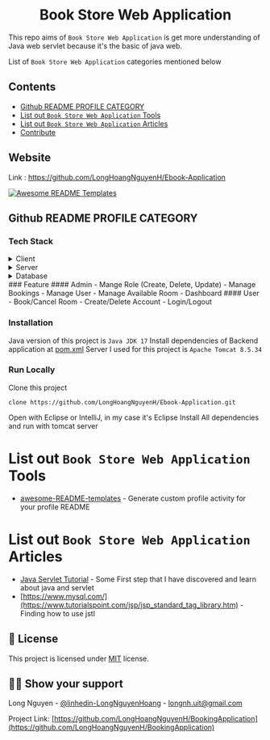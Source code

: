<h1 align="center">Book Store Web Application</h1>

This repo aims of `Book Store Web Application` is get more understanding of Java web servlet because it's the basic of java web.

List of `Book Store Web Application` categories mentioned below

## Contents
  - [Github README PROFILE CATEGORY](#github-readme-profile-category)
  - [List out `Book Store Web Application` Tools](#list-out-Book-Store-Web-Application-tools)
  - [List out `Book Store Web Application` Articles](#list-out-Book-Store-Web-Application-articles)
  - [Contribute](#contribute)

## Website

Link : https://github.com/LongHoangNguyenH/Ebook-Application

<a href="http://54.252.143.83:8090/EBook-App/index.jsp"><img src="https://raw.githubusercontent.com/elangosundar/awesome-README-templates/master/awesome-github-profile.png" alt="Awesome README Templates" /></a>


## Github README PROFILE CATEGORY

### Tech Stack
<details>
  <summary>Client</summary>
  <ul>
    <li><a href="https://reactjs.org/">React.js</a></li>
  </ul>
</details>

<details>
  <summary>Server</summary>
  <ul>   
    <li><a href="https://spring.io/projects/spring-boot/">Spring Boot</a></li>
    
  </ul>
</details>

<details>
<summary>Database</summary>
  <ul>
    <li><a href="https://www.mysql.com/">Mysql</a></li>
  </ul>
</details>
### Feature
#### Admin 
- Mange Role (Create, Delete, Update)
- Manage Bookings
- Manage User
- Manage Available Room
- Dashboard
#### User
- Book/Cancel Room
- Create/Delete Account
- Login/Logout

### Installation
Java version of this project is `Java JDK 17` 
Install dependencies of Backend application at [pom.xml](https://github.com/LongHoangNguyenH/Ebook-Application/blob/main/Ebook-App/pom.xml)
Server I used for this project is `Apache Tomcat 8.5.34`
### Run Locally
Clone this project 
```
clone https://github.com/LongHoangNguyenH/Ebook-Application.git
```
Open with Eclipse or IntelliJ, in my case it's Eclipse
Install All dependencies and run with tomcat server
# List out `Book Store Web Application` Tools

- [awesome-README-templates](https://github.com/elangosundar/awesome-README-templates) - Generate custom profile activity for your profile README

# List out `Book Store Web Application` Articles


- [Java Servlet Tutorial](https://github.com/RameshMF/servlet-tutorial) - Some First step that I have discovered and learn about java and servlet
- [https://www.mysql.com/](https://www.tutorialspoint.com/jsp/jsp_standard_tag_library.htm) - Finding how to use jstl 
## :pencil: License


This project is licensed under [MIT](https://opensource.org/licenses/MIT) license.

## :man_astronaut: Show your support
Long Nguyen - [@linhedin-LongNguyenHoang](https://www.linkedin.com/in/long-nguyen-hoang-1141b225b/) - longnh.uit@gmail.com

Project Link: [https://github.com/LongHoangNguyenH/BookingApplication](https://github.com/LongHoangNguyenH/BookingApplication) 

